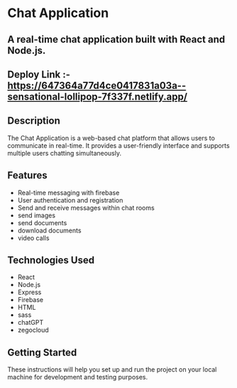# Chat Application

## A real-time chat application built with React and Node.js.

## Deploy Link :- https://647364a77d4ce0417831a03a--sensational-lollipop-7f337f.netlify.app/

## Description

The Chat Application is a web-based chat platform that allows users to communicate in real-time. It provides a user-friendly interface and supports multiple users chatting simultaneously.

## Features

- Real-time messaging with firebase
- User authentication and registration
- Send and receive messages within chat rooms
- send images
- send documents
- download documents
- video calls

## Technologies Used

- React
- Node.js
- Express
- Firebase
- HTML
- sass
- chatGPT
- zegocloud

## Getting Started

These instructions will help you set up and run the project on your local machine for development and testing purposes.
